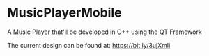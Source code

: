 # MusicPlayerMobile
A Music Player that'll be developed in C++ using the QT Framework

The current design can be found at: https://bit.ly/3ujXmIi
